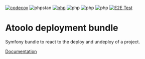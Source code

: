 [![codecov](https://codecov.io/gh/sitepark/atoolo-deployment-bundle/graph/badge.svg?token=SRAanpqk64)](https://codecov.io/gh/sitepark/atoolo-deployment-bundle)
![phpstan](https://img.shields.io/badge/PHPStan-level%209-brightgreen)
[![php](https://img.shields.io/badge/PHP-8.1-yellow)](## "is no longer checked automatically")
![php](https://img.shields.io/badge/PHP-8.2-blue)
![php](https://img.shields.io/badge/PHP-8.3-blue)
![php](https://img.shields.io/badge/PHP-8.4-blue)
[![E2E Test](https://github.com/sitepark/atoolo-e2e-test/actions/workflows/e2e-test.yml/badge.svg)](https://github.com/sitepark/atoolo-e2e-test/actions/workflows/e2e-test.yml)

# Atoolo deployment bundle

Symfony bundle to react to the deploy and undeploy of a project.

[Documentation](https://sitepark.github.io/atoolo-docs/develop/bundles/deployment/)

